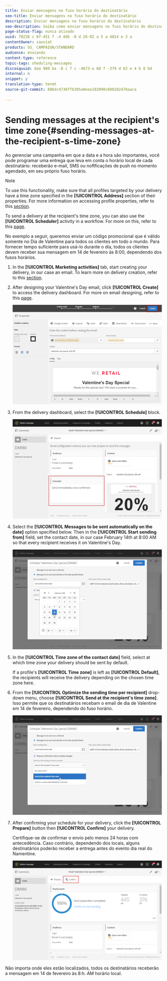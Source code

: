 ```yaml
---
title: Enviar mensagens no fuso horário do destinatário
seo-title: Enviar mensagens no fuso horário do destinatário
description: Enviar mensagens no fuso horário do destinatário
seo-description: Saiba como enviar mensagens no fuso horário do destinatário.
page-status-flag: nunca ativado
uuid: 70228 c 07-451 f -4 ddb -8 d 26-92 a 5 a 4814 e 3 a
contentOwner: sauviat
products: SG_ CAMPAIGN/STANDARD
audience: enviando
content-type: reference
topic-tags: sheduling-messages
discoiquuid: daa 980 ba -8 c 7 c -4673-a 68 f -379 d 63 e 4 b 8 bd
internal: n
snippet: y
translation-type: tm+mt
source-git-commit: 806dc4736ffb395a0eea102090c688102478aaca

---
```



# Sending messages at the recipient's time zone{#sending-messages-at-the-recipient-s-time-zone}

Ao gerenciar uma campanha em que a data e a hora são importantes, você pode programar uma entrega que leva em conta o horário local de cada destinatário: receberão e-mail, SMS ou noftficações de push no momento agendado, em seu próprio fuso horário.

>[!NOTE]
>
>To use this functionality, make sure that all profiles targeted by your delivery have a time zone specified in the **[!UICONTROL Address]** section of their properties. For more information on accessing profile properties, refer to this [section](../../audiences/using/editing-profiles.md).

To send a delivery at the recipient's time zone, you can also use the **[!UICONTROL Scheduler]** activity in a workflow. For more on this, refer to this [page](../../automating/using/scheduler.md).

No exemplo a seguir, queremos enviar um código promocional que é válido somente no Dia de Valentine para todos os clientes em todo o mundo. Para fornecer tempo suficiente para usá-lo durante o dia, todos os clientes devem receber sua mensagem em 14 de fevereiro às 8:00, dependendo dos fusos horários.

1. In the **[!UICONTROL Marketing activities]** tab, start creating your delivery, in our case an email. To learn more on delivery creation, refer to this [section](../../channels/using/creating-an-email.md).
1. After designing your Valentine's Day email, click **[!UICONTROL Create]** to access the delivery dashboard. For more on email designing, refer to this [page](../../designing/using/example--email-personalization.md).

   ![](assets/send-time_opt_valentine_1.png)

1. From the delivery dashboard, select the **[!UICONTROL Schedule]** block.

   ![](assets/send-time_opt_valentine_2.png)

1. Select the **[!UICONTROL Messages to be sent automatically on the date]** option specified below. Then in the **[!UICONTROL Start sending from]** field, set the contact date, in our case February 14th at 8:00 AM so that every recipient receives it on Valentine's Day.

   ![](assets/send-time_opt_valentine.png)

1. In the **[!UICONTROL Time zone of the contact date]** field, select at which time zone your delivery should be sent by default.

   If a profile's **[!UICONTROL Time zone]** is left as **[!UICONTROL Default]**, the recipients will receive the delivery depending on the chosen time zone here.

1. From the **[!UICONTROL Optimize the sending time per recipient]** drop-down menu, choose **[!UICONTROL Send at the recipient's time zone]**. Isso permite que os destinatários recebam o email de dia de Valentine em 14 de fevereiro, dependendo do fuso horário.

   ![](assets/send-time_opt_valentine_3.png)

1. After confirming your schedule for your delivery, click the **[!UICONTROL Prepare]** button then **[!UICONTROL Confirm]** your delivery.

   Certifique-se de confirmar o envio pelo menos 24 horas com antecedência. Caso contrário, dependendo dos locais, alguns destinatários poderão receber a entrega antes do evento dia real do Namentine.

   ![](assets/send-time_opt_valentine_4.png)

Não importa onde eles estão localizados, todos os destinatários receberão a mensagem em 14 de fevereiro às 8:h. AM horário local.
